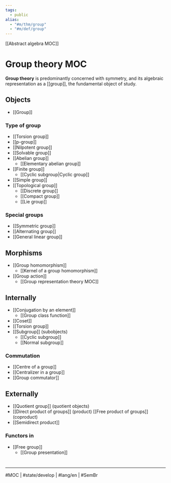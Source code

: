```yaml
---
tags:
  - public
alias: 
  - "#m/thm/group"
  - "#m/def/group"
---
```

[[Abstract algebra MOC]]
# Group theory MOC

**Group theory** is predominantly concerned with symmetry, and its algebraic representation as a [[group]], the fundamental object of study.

## Objects

- [[Group]]

### Type of group


- [[Torsion group]]
- [[p-group]]
- [[Nilpotent group]]
- [[Solvable group]]
- [[Abelian group]]
  - [[Elementary abelian group]]
- [[Finite group]]
  - [[Cyclic subgroup|Cyclic group]]
- [[Simple group]]
- [[Topological group]]
  - [[Discrete group]]
  - [[Compact group]]
  - [[Lie group]]


### Special groups

- [[Symmetric group]]
- [[Alternating group]]
- [[General linear group]]

## Morphisms

- [[Group homomorphism]]
  - [[Kernel of a group homomorphism]]
 - [[Group action]]
   - [[Group representation theory MOC]]

## Internally

- [[Conjugation by an element]]
  - [[Group class function]]
- [[Coset]]
- [[Torsion group]]
- [[Subgroup]] (subobjects)
  - [[Cyclic subgroup]]
  - [[Normal subgroup]]

### Commutation

- [[Centre of a group]]
- [[Centralizer in a group]]
- [[Group commutator]]


## Externally

- [[Quotient group]] (quotient objects)
- [[Direct product of groups]] (product) [[Free product of groups]] (coproduct)
- [[Semidirect product]]

### Functors in

- [[Free group]]
  - [[Group presentation]]



#
---
#MOC | #state/develop | #lang/en | #SemBr 